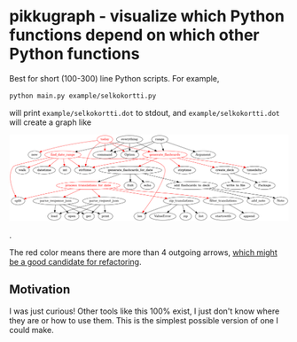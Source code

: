 # pikkugraph - visualize which Python functions depend on which other Python functions

Best for short (100-300) line Python scripts. For example,

```bash
python main.py example/selkokortti.py
```

will print `example/selkokortti.dot` to stdout, and `example/selkokortti.dot` will create a graph like

![selkokortti.py dependency diagram](example/selkokortti.png)

.

The red color means there are more than 4 outgoing arrows, [which might be a good candidate for refactoring](https://hiandrewquinn.github.io/til-site/posts/the-rule-of-four/).

## Motivation

I was just curious! Other tools like this 100% exist, I just don't know where they are or how to use them. This is the simplest possible version of one I could make.
